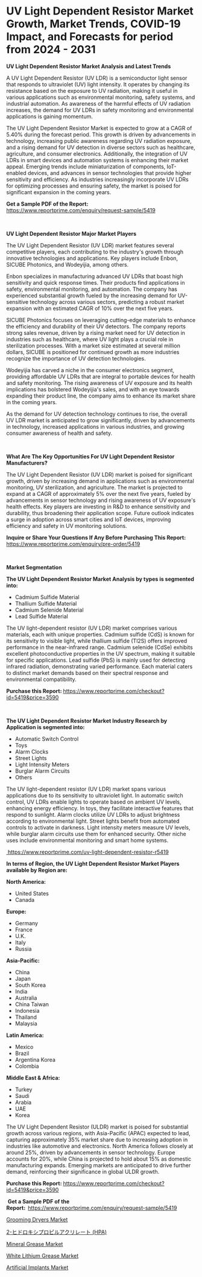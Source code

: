 <p><h1>UV Light Dependent Resistor Market Growth, Market Trends, COVID-19 Impact, and Forecasts for period from 2024 - 2031</h1></p><p><strong>UV Light Dependent Resistor Market Analysis and Latest Trends</strong></p>
<p><p>A UV Light Dependent Resistor (UV LDR) is a semiconductor light sensor that responds to ultraviolet (UV) light intensity. It operates by changing its resistance based on the exposure to UV radiation, making it useful in various applications such as environmental monitoring, safety systems, and industrial automation. As awareness of the harmful effects of UV radiation increases, the demand for UV LDRs in safety monitoring and environmental applications is gaining momentum.</p><p>The UV Light Dependent Resistor Market is expected to grow at a CAGR of 5.40% during the forecast period. This growth is driven by advancements in technology, increasing public awareness regarding UV radiation exposure, and a rising demand for UV detection in diverse sectors such as healthcare, agriculture, and consumer electronics. Additionally, the integration of UV LDRs in smart devices and automation systems is enhancing their market appeal. Emerging trends include miniaturization of components, IoT-enabled devices, and advances in sensor technologies that provide higher sensitivity and efficiency. As industries increasingly incorporate UV LDRs for optimizing processes and ensuring safety, the market is poised for significant expansion in the coming years.</p></p>
<p><strong>Get a Sample PDF of the Report:&nbsp;</strong> <a href="https://www.reportprime.com/enquiry/request-sample/5419">https://www.reportprime.com/enquiry/request-sample/5419</a></p>
<p>&nbsp;</p>
<p><strong>UV Light Dependent Resistor Major Market Players</strong></p>
<p><p>The UV Light Dependent Resistor (UV LDR) market features several competitive players, each contributing to the industry's growth through innovative technologies and applications. Key players include Enbon, SICUBE Photonics, and Wodeyijia, among others.</p><p>Enbon specializes in manufacturing advanced UV LDRs that boast high sensitivity and quick response times. Their products find applications in safety, environmental monitoring, and automation. The company has experienced substantial growth fueled by the increasing demand for UV-sensitive technology across various sectors, predicting a robust market expansion with an estimated CAGR of 10% over the next five years. </p><p>SICUBE Photonics focuses on leveraging cutting-edge materials to enhance the efficiency and durability of their UV detectors. The company reports strong sales revenue, driven by a rising market need for UV detection in industries such as healthcare, where UV light plays a crucial role in sterilization processes. With a market size estimated at several million dollars, SICUBE is positioned for continued growth as more industries recognize the importance of UV detection technologies.</p><p>Wodeyijia has carved a niche in the consumer electronics segment, providing affordable UV LDRs that are integral to portable devices for health and safety monitoring. The rising awareness of UV exposure and its health implications has bolstered Wodeyijia's sales, and with an eye towards expanding their product line, the company aims to enhance its market share in the coming years.</p><p>As the demand for UV detection technology continues to rise, the overall UV LDR market is anticipated to grow significantly, driven by advancements in technology, increased applications in various industries, and growing consumer awareness of health and safety.</p></p>
<p>&nbsp;</p>
<p><strong>What Are The Key Opportunities For UV Light Dependent Resistor Manufacturers?</strong></p>
<p><p>The UV Light Dependent Resistor (UV LDR) market is poised for significant growth, driven by increasing demand in applications such as environmental monitoring, UV sterilization, and agriculture. The market is projected to expand at a CAGR of approximately 5% over the next five years, fueled by advancements in sensor technology and rising awareness of UV exposure's health effects. Key players are investing in R&D to enhance sensitivity and durability, thus broadening their application scope. Future outlook indicates a surge in adoption across smart cities and IoT devices, improving efficiency and safety in UV monitoring solutions.</p></p>
<p><strong>Inquire or Share Your Questions If Any Before Purchasing This Report:</strong> <a href="https://www.reportprime.com/enquiry/pre-order/5419">https://www.reportprime.com/enquiry/pre-order/5419</a></p>
<p>&nbsp;</p>
<p><strong>Market Segmentation</strong></p>
<p><strong>The UV Light Dependent Resistor Market Analysis by types is segmented into:</strong></p>
<p><ul><li>Cadmium Sulfide Material</li><li>Thallium Sulfide Material</li><li>Cadmium Selenide Material</li><li>Lead Sulfide Material</li></ul></p>
<p><p>The UV light-dependent resistor (UV LDR) market comprises various materials, each with unique properties. Cadmium sulfide (CdS) is known for its sensitivity to visible light, while thallium sulfide (Tl2S) offers improved performance in the near-infrared range. Cadmium selenide (CdSe) exhibits excellent photoconductive properties in the UV spectrum, making it suitable for specific applications. Lead sulfide (PbS) is mainly used for detecting infrared radiation, demonstrating varied performance. Each material caters to distinct market demands based on their spectral response and environmental compatibility.</p></p>
<p><strong>Purchase this Report:&nbsp;</strong><a href="https://www.reportprime.com/checkout?id=5419&price=3590">https://www.reportprime.com/checkout?id=5419&price=3590</a></p>
<p>&nbsp;</p>
<p><strong>The UV Light Dependent Resistor Market Industry Research by Application is segmented into:</strong></p>
<p><ul><li>Automatic Switch Control</li><li>Toys</li><li>Alarm Clocks</li><li>Street Lights</li><li>Light Intensity Meters</li><li>Burglar Alarm Circuits</li><li>Others</li></ul></p>
<p><p>The UV light-dependent resistor (UV LDR) market spans various applications due to its sensitivity to ultraviolet light. In automatic switch control, UV LDRs enable lights to operate based on ambient UV levels, enhancing energy efficiency. In toys, they facilitate interactive features that respond to sunlight. Alarm clocks utilize UV LDRs to adjust brightness according to environmental light. Street lights benefit from automated controls to activate in darkness. Light intensity meters measure UV levels, while burglar alarm circuits use them for enhanced security. Other niche uses include environmental monitoring and smart home systems.</p></p>
<p><a href="https://www.reportprime.com/uv-light-dependent-resistor-r5419">&nbsp;https://www.reportprime.com/uv-light-dependent-resistor-r5419</a></p>
<p><strong>In terms of Region, the UV Light Dependent Resistor Market Players available by Region are:</strong></p>
<p>
    <p> <strong> North America: </strong>
        <ul>
            <li>United States</li>
            <li>Canada</li>
        </ul>
        </p> 
    <p> <strong> Europe: </strong>
        <ul>
            <li>Germany</li>
            <li>France</li>
            <li>U.K.</li>
            <li>Italy</li>
            <li>Russia</li>
        </ul>
        </p> 
    <p> <strong> Asia-Pacific: </strong>
        <ul>
            <li>China</li>
            <li>Japan</li>
            <li>South Korea</li>
            <li>India</li>
            <li>Australia</li>
            <li>China Taiwan</li>
            <li>Indonesia</li>
            <li>Thailand</li>
            <li>Malaysia</li>
        </ul>
        </p> 
    <p> <strong> Latin America: </strong>
        <ul>
            <li>Mexico</li>
            <li>Brazil</li>
            <li>Argentina Korea</li>
            <li>Colombia</li>
        </ul>
        </p> 
    <p> <strong> Middle East & Africa: </strong>
        <ul>
            <li>Turkey</li>
            <li>Saudi</li>
            <li>Arabia</li>
            <li>UAE</li>
            <li>Korea</li>
        </ul>
    </p>
    </p>
<p><p>The UV Light Dependent Resistor (ULDR) market is poised for substantial growth across various regions, with Asia-Pacific (APAC) expected to lead, capturing approximately 35% market share due to increasing adoption in industries like automotive and electronics. North America follows closely at around 25%, driven by advancements in sensor technology. Europe accounts for 20%, while China is projected to hold about 15% as domestic manufacturing expands. Emerging markets are anticipated to drive further demand, reinforcing their significance in global ULDR growth.</p></p>
<p><strong>Purchase this Report: </strong><a href="https://www.reportprime.com/checkout?id=5419&price=3590">https://www.reportprime.com/checkout?id=5419&price=3590</a></p>
<p>&nbsp;<strong>Get a Sample PDF of the Report:&nbsp;&nbsp;</strong><a href="https://www.reportprime.com/enquiry/request-sample/5419">https://www.reportprime.com/enquiry/request-sample/5419</a></p>
<p><strong></strong></p>
<p><p><a href="https://medium.com/@raleciabridges8/the-grooming-dryers-market-has-grown-significantly-as-a-result-of-several-important-causes-cf2bc6133a77">Grooming Dryers Market</a></p><p><a href="https://medium.com/@shade463/2-hydroxypropyl-acrylate-hpa-market-%E3%81%AE%E3%82%B0%E3%83%AD%E3%83%BC%E3%83%90%E3%83%AB%E5%B8%82%E5%A0%B4%E6%A6%82%E8%A6%81%E3%81%AF-%E4%B8%96%E7%95%8C%E3%81%8A%E3%82%88%E3%81%B3%E4%B8%BB%E8%A6%81%E5%B8%82%E5%A0%B4%E3%81%AB%E3%81%8A%E3%81%91%E3%82%8B%E6%A5%AD%E7%95%8C%E3%81%AB%E5%BD%B1%E9%9F%BF%E3%82%92%E4%B8%8E%E3%81%88%E3%82%8B%E4%B8%BB%E8%A6%81%E3%81%AA%E3%83%88%E3%83%AC%E3%83%B3%E3%83%89%E3%81%AB%E3%81%A4%E3%81%84%E3%81%A6-%E7%8B%AC%E8%87%AA%E3%81%AE%E8%A6%96%E7%82%B9%E3%82%92%E6%8F%90%E4%BE%9B%E3%81%97%E3%81%BE%E3%81%99-22b9beffa1ab">2-ヒドロキシプロピルアクリレート (HPA)</a></p><p><a href="https://issuu.com/reportprime-2/docs/mineral-grease-market-size-2030.ppt_5651a502879e1b">Mineral Grease Market</a></p><p><a href="https://issuu.com/reportprime-2/docs/white-lithium-grease-market-size-20_d77e855cc09a3f">White Lithium Grease Market</a></p><p><a href="https://medium.com/@joanstweart75/the-artificial-implants-market-prioritizes-cost-control-and-efficiency-enhancement-2078bb841403">Artificial Implants Market</a></p></p>